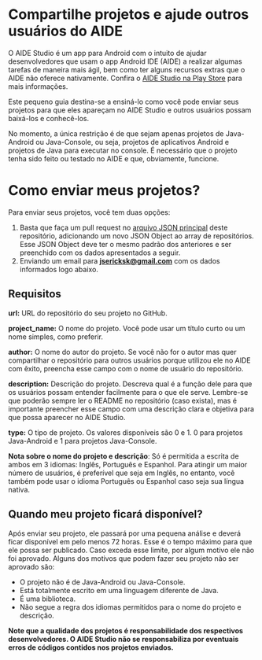 # Compartilhe projetos e ajude outros usuários do AIDE

O AIDE Studio é um app para Android com o intuito de ajudar desenvolvedores que usam o app Android IDE (AIDE) a realizar algumas tarefas de maneira mais ágil, bem como ter alguns recursos extras que o AIDE não oferece nativamente.
Confira o [AIDE Studio na Play Store](https://play.google.com/store/apps/details?id=com.kproject.aidestudio) para mais informações.

Este pequeno guia destina-se a ensiná-lo como você pode enviar seus projetos para que eles apareçam no AIDE Studio e outros usuários possam baixá-los e conhecê-los.

No momento, a única restrição é de que sejam apenas projetos de Java-Android ou Java-Console, ou seja, projetos de aplicativos Android e projetos de Java para executar no console. É necessário que o projeto tenha sido feito ou testado no AIDE e que, obviamente, funcione.

# Como enviar meus projetos?
Para enviar seus projetos, você tem duas opções:
1. Basta que faça um pull request no [arquivo JSON principal](https://github.com/KPr0jects/AIDEStudio/blob/master/repositories.json) deste repositório, adicionando um novo JSON Object ao array de repositórios. Esse JSON Object deve ter o mesmo padrão dos anteriores e ser preenchido com os dados apresentados a seguir.
2. Enviando um email para **jsericksk@gmail.com** com os dados informados logo abaixo.

## Requisitos
**url:** URL do repositório do seu projeto no GitHub.

**project_name:** O nome do projeto. Você pode usar um título curto ou um nome simples, como preferir.

**author:** O nome do autor do projeto. Se você não for o autor mas quer compartilhar o repositório para outros usuários porque utilizou ele no AIDE com êxito, preencha esse campo com o nome de usuário do repositório.

**description:** Descrição do projeto. Descreva qual é a função dele para que os usuários possam entender facilmente para o que ele serve. Lembre-se que poderão sempre ler o README no repositório (caso exista), mas é importante preencher esse campo com uma descrição clara e objetiva para que possa aparecer no AIDE Studio.

**type:** O tipo de projeto. Os valores disponíveis são 0 e 1. 0 para projetos Java-Android e 1 para projetos Java-Console.

**Nota sobre o nome do projeto e descrição**: Só é permitida a escrita de ambos em 3 idiomas: Inglês, Português e Espanhol. Para atingir um maior número de usuários, é preferível que seja em Inglês, no entanto, você também pode usar o idioma Português ou Espanhol caso seja sua língua nativa.

## Quando meu projeto ficará disponível?
Após enviar seu projeto, ele passará por uma pequena análise e deverá ficar disponível em pelo menos 72 horas. Esse é o tempo máximo para que ele possa ser publicado. Caso exceda esse limite, por algum motivo ele não foi aprovado. Alguns dos motivos que podem fazer seu projeto não ser aprovado são:
- O projeto não é de Java-Android ou Java-Console.
- Está totalmente escrito em uma linguagem diferente de Java.
- É uma biblioteca.
- Não segue a regra dos idiomas permitidos para o nome do projeto e descrição.

**Note que a qualidade dos projetos é responsabilidade dos respectivos desenvolvedores. O AIDE Studio não se responsabiliza por eventuais erros de códigos contidos nos projetos enviados.**
